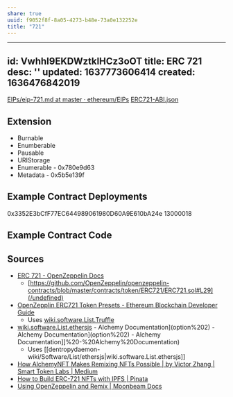 ```yaml
---
share: true
uuid: f9052f8f-8a05-4273-b48e-73a0e132252e
title: "721"
---
```

---
id: VwhhI9EKDWztklHCz3oOT
title: ERC 721
desc: ''
updated: 1637773606414
created: 1636476842019
---

[EIPs/eip-721.md at master · ethereum/EIPs](https://github.com/ethereum/EIPs/blob/master/EIPS/eip-721.md)
[ERC721-ABI.json](https://gist.github.com/olegabr/45d659bec5f068eb9d82af4d3f712a23)

## Extension

* Burnable
* Enumberable
* Pausable
* URIStorage
* Enumerable - 0x780e9d63
* Metadata   - 0x5b5e139f

## Example Contract Deployments

0x3352E3bCfF77EC644989061980D60A9E610bA24e    13000018

## Example Contract Code


## Sources

* [ERC 721 - OpenZeppelin Docs](https://docs.openzeppelin.com/contracts/2.x/api/token/erc721)
  * [https://github.com/OpenZeppelin/openzeppelin-contracts/blob/master/contracts/token/ERC721/ERC721.sol#L29](/undefined)
* [OpenZepplin ERC721 Token Presets - Ethereum Blockchain Developer Guide](https://ethereum-blockchain-developer.com/120-erc721-supply-chain-aisthisi/03-openzeppelin-erc721-token-preset/)
  * Uses [wiki.software.List.Truffle](/undefined)
* [wiki.software.List.ethersjs](/undefined) - Alchemy Documentation](option%202) - Alchemy Documentation](option%202) - Alchemy Documentation]]%20-%20Alchemy%20Documentation)
  * Uses [[dentropydaemon-wiki/Software/List/ethersjs|wiki.software.List.ethersjs]]
* [How AlchemyNFT Makes Remixing NFTs Possible | by Victor Zhang | Smart Token Labs | Medium](https://medium.com/alphawallet/how-alchemynft-makes-remixing-nfts-possible-a18bb9f63386)
* [How to Build ERC-721 NFTs with IPFS | Pinata](https://medium.com/pinata/how-to-build-erc-721-nfts-with-ipfs-e76a21d8f914)
* [Using OpenZeppelin and Remix | Moonbeam Docs](https://docs.moonbeam.network/builders/interact/oz-remix/)